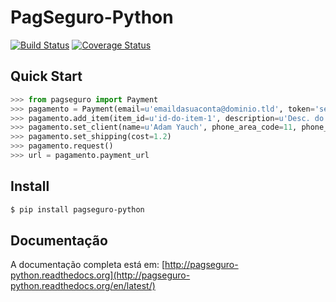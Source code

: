 # PagSeguro-Python


[![Build Status](https://api.travis-ci.org/ricardosasilva/pagseguro-python.png)](https://travis-ci.org/ricardosasilva/pagseguro-python) [![Coverage Status](https://coveralls.io/repos/ricardosasilva/pagseguro-python/badge.png?branch=master)](https://coveralls.io/r/ricardosasilva/pagseguro-python?branch=master)


## Quick Start

```python
>>> from pagseguro import Payment
>>> pagamento = Payment(email=u'emaildasuaconta@dominio.tld', token='seutokendeaacessocom32caracteres')
>>> pagamento.add_item(item_id=u'id-do-item-1', description=u'Desc. do produto', amount=7, quantity=2)
>>> pagamento.set_client(name=u'Adam Yauch', phone_area_code=11, phone_number=12341234, cpf='93537621701')
>>> pagamento.set_shipping(cost=1.2)
>>> pagamento.request()
>>> url = pagamento.payment_url

```

## Install

```bash
$ pip install pagseguro-python

```

## Documentação

A documentação completa está em:
[http://pagseguro-python.readthedocs.org](http://pagseguro-python.readthedocs.org/en/latest/)
